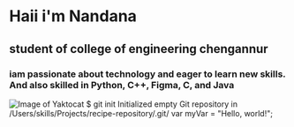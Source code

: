 # Haii i'm Nandana
## student of college of engineering chengannur
### iam  passionate about technology and eager to learn new skills. And also skilled in Python, C++, Figma, C, and Java
![Image of Yaktocat](https://cdn.pixabay.com/photo/2023/03/04/20/44/student-cartoon-7830116_1280.png)
$ git init
Initialized empty Git repository in /Users/skills/Projects/recipe-repository/.git/
var myVar = "Hello, world!";
